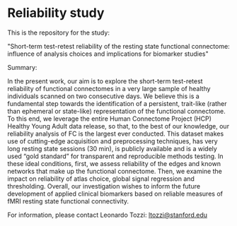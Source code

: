 # Reliability study

This is the repository for the study: 

"Short-term test-retest reliability of the resting state functional connectome: influence of analysis choices and implications for biomarker studies"

Summary:

In the present work, our aim is to explore the short-term test-retest reliability of functional connectomes in a very large sample of healthy individuals scanned on two consecutive days. We believe this is a fundamental step towards the identification of a persistent, trait-like (rather than ephemeral or state-like) representation of the functional connectome. To this end, we leverage the entire Human Connectome Project (HCP) Healthy Young Adult data release, so that, to the best of our knowledge, our reliability analysis of FC is the largest ever conducted. This dataset makes use of cutting-edge acquisition and preprocessing techniques, has very long resting state sessions (30 min), is publicly available and is a widely used “gold standard” for transparent and reproducible methods testing. In these ideal conditions, first, we assess reliability of the edges and known networks that make up the functional connectome. Then, we examine the impact on reliability of atlas choice, global signal regression and thresholding. Overall, our investigation wishes to inform the future development of applied clinical biomarkers based on reliable measures of fMRI resting state functional connectivity. 

For information, please contact Leonardo Tozzi: ltozzi@stanford.edu
